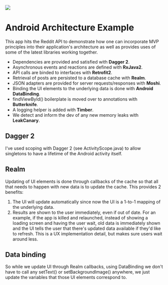 ![](http://i.imgur.com/U2y5JpE.gif)
# Android Architecture Example
This app hits the Reddit API to demonstrate how one can incorporate MVP principles into their application's architecture as well as provides uses of some of the latest libraries working together. 
* Dependencies are provided and satisfied with **Dagger 2**.
* Asynchronous events and reactions are defined with **RxJava2**.
* API calls are binded to interfaces with **Retrofit2**.
* Retrieval of posts are persisted to a database cache with **Realm**.
* JSON adapters are provided for server requests/responses with **Moshi**.
* Binding the UI elements to the underlying data is done with **Android DataBinding**.
* findViewById() boilerplate is moved over to annotations with **Butterknife**.
* A logging helper is added with **Timber**.
* We detect and inform the dev of any new memory leaks with **LeakCanary**.

## Dagger 2
I've used scoping with Dagger 2 (see ActivityScope.java) to allow singletons to have a lifetime of the Android activity itself.
## Realm
Updating of UI elements is done through callbacks of the cache so that all that needs to happen with new data is to update the cache. This provides 2 benefits:
 1. The UI will update automatically since now the UI is a 1-to-1 mapping of the underlying data.
 2. Results are shown to the user immediately, even if out of date. For an example, if the app is killed and relaunched, instead of showing a loading screen and having the user wait, old data is immediately shown and the UI tells the user that there's updated data available if they'd like to refresh. This is a UX implementation detail, but makes sure users wait around less.
 
## Data binding
So while we update UI through Realm callbacks, using DataBinding we don't have to call any setText() or setBackgroundImage() anywhere, we just update the variables that those UI elements correspond to.
